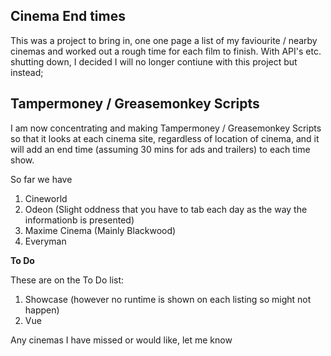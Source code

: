 ## Cinema End times

This was a project to bring in, one one page a list of my faviourite / nearby cinemas and worked out a rough time for each film to finish.  With API's etc. shutting down, I decided I will no longer contiune with this project but instead;

## Tampermoney / Greasemonkey Scripts

I am now concentrating and making Tampermoney / Greasemonkey Scripts so that it looks at each cinema site, regardless of location of cinema, and it will add an end time (assuming 30 mins for ads and trailers) to each time show.

So far we have 

1. Cineworld
2. Odeon (Slight oddness that you have to tab each day as the way the informationb is presented)
3. Maxime Cinema (Mainly Blackwood)
4. Everyman

**To Do**

These are on the To Do list:

1. Showcase (however no runtime is shown on each listing so might not happen)
2. Vue

Any cinemas I have missed or would like, let me know